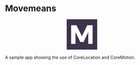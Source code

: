 # Movemeans

<p align="center">
<img height=100  class="center" width=100 src="https://github.com/iaaqib/Movemeans/blob/master/Movemeans/Assets.xcassets/m.imageset/m.png">
</p>

A sample app showing the use of CoreLocation and CoreMotion.

